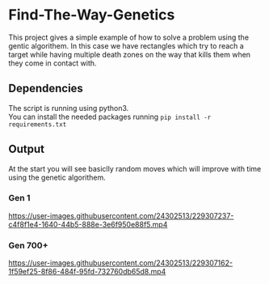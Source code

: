 # Find-The-Way-Genetics

This project gives a simple example of how to solve a problem using the gentic algorithem.
In this case we have rectangles which try to reach a target while having multiple death zones on the way that kills them when they come in contact with.

## Dependencies

The script is running using python3.  
You can install the needed packages running `pip install -r requirements.txt`

## Output

At the start you will see basiclly random moves which will improve with time using the genetic algorithem.

### Gen 1

https://user-images.githubusercontent.com/24302513/229307237-c4f8f1e4-1640-44b5-888e-3e6f950e88f5.mp4

### Gen 700+

https://user-images.githubusercontent.com/24302513/229307162-1f59ef25-8f86-484f-95fd-732760db65d8.mp4

